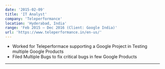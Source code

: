 ```yaml
---
date: '2015-02-09'
title: 'IT Analyst'
company: 'Teleperformance'
location: 'Hyderabad, India'
range: 'Feb 2015 – Dec 2016 (Client: Google India)'
url: 'https://www.teleperformance.in/en-us/'
---
```


- Worked for Teleperformace supporting a Google Project in Testing multiple Google Products
- Filed Multiple Bugs to fix critical bugs in few Google Products

---
